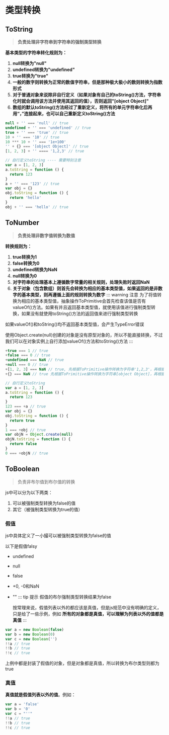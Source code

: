 # 类型转换

## ToString
> **负责处理非字符串到字符串的强制类型转换**

**基本类型的字符串转化规则为：**

1. **null转换为"null"**
2. **undefined转换为"undefined"**
3. **true转换为"true"**
4. **一般的数字则转换为正常的数值字符串，但是那种极大极小的数则转换为指数形式**
5. **对于普通对象来说除非自行定义（如果对象有自己的toString()方法，字符串化时就会调用该方法并使用其返回的值），否则返回"[object Object]"**
6. **数组的默认toString()方法经过了重新定义，将所有的单元字符串化后再用“，”连接起来，也可以自己重新定义toString()方法**
```js
null + '' === 'null' // true
undefined + '' === 'undefined' // true
true + '' === 'true' // true
10 + '' === '10' // true
10 *** 10 + '' === '1e+100'
'' + {} === '[object Object]' // true
[1, 2, 3] + '' ==== '1,2,3' // true

// 自行定义toString ---- 需要特别注意
var a = [1, 2, 3]
a.toString = function () {
  return 123
}
a + '' === '123' // true
var obj = {}
obj.toString = function () {
  return 'hello'
}
obj + '' === 'hello' // true
```

## ToNumber
> **负责处理非数字值转换为数值**

**转换规则为：**

1. **true转换为1**
2. **false转换为0**
3. **undefined转换为NaN**
4. **null转换为0**
5. **对字符串的处理基本上遵循数字常量的相关规则，处理失败时返回NaN**
6. **关于对象（包含数组）则首先会转换为相应的基本类型值，如果返回的是非数字的基本类型，则再遵循上面的规则转换为数字**
::: warning 注意
  为了将值转换为相应的基本类型值，抽象操作ToPrimitive会首先检查该值是否有valueOf()方法。如果有并且返回基本类型值，就使用该值进行强制类型转换，如果没有就使用toString()方法的返回值来进行强制类型转换

  如果valueOf()和toString()均不返回基本类型值，会产生TypeError错误

  使用Object.create(null)创建的对象是没有原型对象的，所以不能直接转换，不过我们可以在对象实例上自行添加valueOf()方法和toString()方法
:::
```js
+true === 1 // true
+false === 0 // true
+undefined === NaN // true
+null === 0 // true
+[1, 2, 3] === NaN // true, 先根据ToPrimitive操作转换为字符串'1,2,3'，再根据'1,2,3'转换为失败数值NaN
+{} === NaN // true 先根据ToPrimitive操作转换为字符串[object Object]，再根据[object Object]转换为失败数值NaN

// 自行定义toString
var a = [1, 2, 3]
a.toString = function () {
  return 123
}
123 === +a // true
var obj = {}
obj.toString = function () {
  return true
}
1 === +obj // true
var objN = Object.create(null)
objN.toString = function () {
  return false
}
0 === +objN // true
```
## ToBoolean
> 负责非布尔值到布尔值的转换

js中可以分为以下两类：
1. 可以被强制类型转换为false的值
2. 其它（被强制类型转换为true的值）

### 假值
js中具体定义了一小撮可以被强制类型转换为false的值

以下是假值falsy
* undefined
* null
* false
* +0, -0和NaN
* ""
::: tip 提示
  假值的布尔强制类型转换结果为false

  按常理来说，假值列表以外的都应该是真值，但是js规范中没有明确的定义，只是给了一些示例，例如
  **所有的对象都是真值，可以理解为列表以外的值都是真值**
:::

```js
var a = new Boolean(false)
var b = new Boolean(0)
var c = new Boolean('')
!!a // true
!!b // true
!!c // true
```
上例中都是封装了假值的对象，但是对象都是真值，所以转换为布尔类型则都为true
### 真值
**真值就是假值列表以外的值**。例如：
```js
var a = 'false'
var b = '0'
var c = "''"
!!a // true
!!b // true
!!c // true
```
